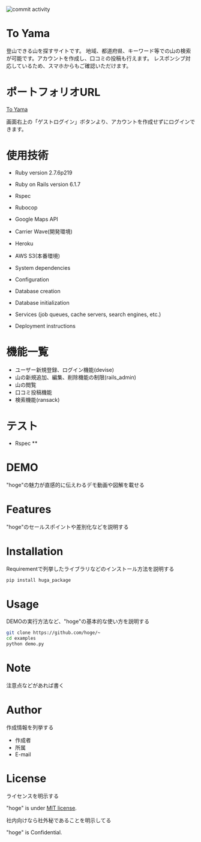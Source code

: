 ![commit activity](https://img.shields.io/github/commit-activity/w/Natsuki-abc/to_yama?color=red&style=for-the-badge)

# To Yama

登山できる山を探すサイトです。
地域、都道府県、キーワード等での山の検索が可能です。アカウントを作成し、口コミの投稿も行えます。
レスポンシブ対応しているため、スマホからもご確認いただけます。

# ポートフォリオURL

<p><a href="https://morning-falls-86384.herokuapp.com/" target="_blank">To Yama</a></p>

画面右上の「ゲストログイン」ボタンより、アカウントを作成せずにログインできます。

# 使用技術

* Ruby version 2.7.6p219

* Ruby on Rails version 6.1.7

* Rspec

* Rubocop

* Google Maps API

* Carrier Wave(開発環境)

* Heroku

* AWS S3(本番環境)

* System dependencies

* Configuration

* Database creation

* Database initialization

* Services (job queues, cache servers, search engines, etc.)

* Deployment instructions

# 機能一覧

* ユーザー新規登録、ログイン機能(devise)
* 山の新規追加、編集、削除機能の制限(rails_admin)
* 山の閲覧
* 口コミ投稿機能
* 検索機能(ransack)

# テスト

* Rspec
** 

# DEMO

"hoge"の魅力が直感的に伝えわるデモ動画や図解を載せる

# Features

"hoge"のセールスポイントや差別化などを説明する

# Installation

Requirementで列挙したライブラリなどのインストール方法を説明する

```bash
pip install huga_package
```

# Usage

DEMOの実行方法など、"hoge"の基本的な使い方を説明する

```bash
git clone https://github.com/hoge/~
cd examples
python demo.py
```

# Note

注意点などがあれば書く

# Author

作成情報を列挙する

* 作成者
* 所属
* E-mail

# License
ライセンスを明示する

"hoge" is under [MIT license](https://en.wikipedia.org/wiki/MIT_License).

社内向けなら社外秘であることを明示してる

"hoge" is Confidential.
